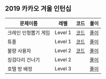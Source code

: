 ## 2019 카카오 겨울 인턴십

|문제이름|레벨|코드|풀이|
|--|--|--|--|
|크레인 인형뽑기 게임|Level 1|[코드](./Q-01.java)|[풀이](https://velog.io/@jwkim/2019-kakao-winter-internship-dolls)|
|튜플|Level 1|[코드](./Q-02.java)|[풀이](https://velog.io/@jwkim/2019-kakao-winter-internship-tuple)|
|불량 사용자|Level 2|[코드](./Q-03.java)|[풀이](https://velog.io/@jwkim/2019-kakao-winter-internship-bad-user)|
|징검다리 건너기|Level 2||[풀이](https://velog.io/@jwkim/2019-kakao-winter-internship-stepping-stone)|
|호텔 방 배정|Level 3||[풀이](https://velog.io/@jwkim/2019-kakao-winter-internship-hotel)|
